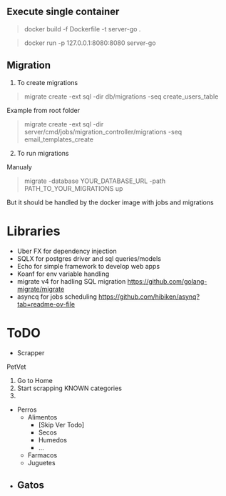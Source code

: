 ## Execute single container

> docker build -f Dockerfile -t server-go .

> docker run -p 127.0.0.1:8080:8080 server-go

## Migration

1. To create migrations

> migrate create -ext sql -dir db/migrations -seq create_users_table

Example from root folder

> migrate create -ext sql -dir server/cmd/jobs/migration_controller/migrations -seq email_templates_create

2. To run migrations

Manualy

> migrate -database YOUR_DATABASE_URL -path PATH_TO_YOUR_MIGRATIONS up

But it should be handled by the docker image with jobs and migrations

# Libraries

- Uber FX for dependency injection
- SQLX for postgres driver and sql queries/models
- Echo for simple framework to develop web apps
- Koanf for env variable handling
- migrate v4 for hadling SQL migration https://github.com/golang-migrate/migrate
- asyncq for jobs scheduling https://github.com/hibiken/asynq?tab=readme-ov-file

# ToDO

- Scrapper

PetVet

1. Go to Home
2. Start scrapping KNOWN categories
3.

- Perros
  - Alimentos
    - [Skip Ver Todo]
    - Secos
    - Humedos
    - ...
  - Farmacos
  - Juguetes
- Gatos
  -
